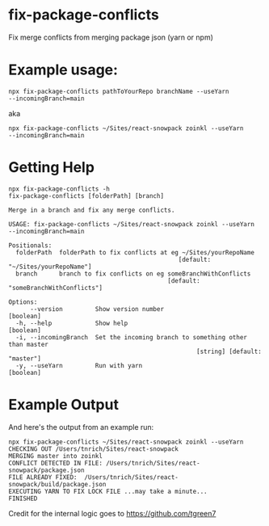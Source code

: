 # fix-package-conflicts
 Fix merge conflicts from merging package json (yarn or npm)


# Example usage: 
```
npx fix-package-conflicts pathToYourRepo branchName --useYarn
--incomingBranch=main
```
aka
```
npx fix-package-conflicts ~/Sites/react-snowpack zoinkl --useYarn
--incomingBranch=main
```


# Getting Help
```
npx fix-package-conflicts -h                                     
fix-package-conflicts [folderPath] [branch]

Merge in a branch and fix any merge conflicts.

USAGE: fix-package-conflicts ~/Sites/react-snowpack zoinkl --useYarn
--incomingBranch=main

Positionals:
  folderPath  folderPath to fix conflicts at eg ~/Sites/yourRepoName
                                               [default: "~/Sites/yourRepoName"]
  branch      branch to fix conflicts on eg someBranchWithConflicts
                                            [default: "someBranchWithConflicts"]

Options:
      --version         Show version number                            [boolean]
  -h, --help            Show help                                      [boolean]
  -i, --incomingBranch  Set the incoming branch to something other than master
                                                    [string] [default: "master"]
  -y, --useYarn         Run with yarn                                  [boolean]
```

# Example Output 
And here's the output from an example run: 
```
npx fix-package-conflicts ~/Sites/react-snowpack zoinkl --useYarn
CHECKING OUT /Users/tnrich/Sites/react-snowpack
MERGING master into zoinkl
CONFLICT DETECTED IN FILE: /Users/tnrich/Sites/react-snowpack/package.json
FILE ALREADY FIXED:  /Users/tnrich/Sites/react-snowpack/build/package.json
EXECUTING YARN TO FIX LOCK FILE ...may take a minute...
FINISHED
```


Credit for the internal logic goes to https://github.com/tgreen7